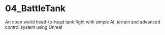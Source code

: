 # 04_BattleTank
An open world head-to-head tank fight with simple AI, terrain and advanced control system using Unreal

